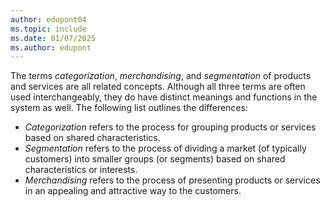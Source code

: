 ```yaml
---
author: edupont04
ms.topic: include
ms.date: 01/07/2025
ms.author: edupont
---
```


The terms *categorization*, *merchandising*, and *segmentation* of products and services are all related concepts. Although all three terms are often used interchangeably, they do have distinct meanings and functions in the system as well. The following list outlines the differences:  

- *Categorization* refers to the process for grouping products or services based on shared characteristics.  
- *Segmentation* refers to the process of dividing a market (of typically customers) into smaller groups (or segments) based on shared characteristics or interests.  
- *Merchandising* refers to the process of presenting products or services in an appealing and attractive way to the customers.  